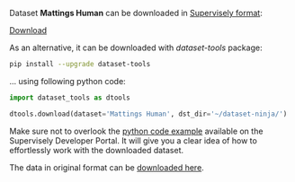 Dataset **Mattings Human** can be downloaded in [Supervisely format](https://developer.supervisely.com/api-references/supervisely-annotation-json-format):

 [Download](https://assets.supervisely.com/remote/eyJsaW5rIjogImZzOi8vYXNzZXRzLzMxMjNfTWF0dGluZ3MgSHVtYW4vbWF0dGluZ3MtaHVtYW4tRGF0YXNldE5pbmphLnRhciIsICJzaWciOiAibDhnalhQQTZLZkl5dHc5MklxM2x0YkhqcjZ0eHVqcS9xYUFJNUIrNktkcz0ifQ==)

As an alternative, it can be downloaded with *dataset-tools* package:
``` bash
pip install --upgrade dataset-tools
```

... using following python code:
``` python
import dataset_tools as dtools

dtools.download(dataset='Mattings Human', dst_dir='~/dataset-ninja/')
```
Make sure not to overlook the [python code example](https://developer.supervisely.com/getting-started/python-sdk-tutorials/iterate-over-a-local-project) available on the Supervisely Developer Portal. It will give you a clear idea of how to effortlessly work with the downloaded dataset.

The data in original format can be [downloaded here](https://www.kaggle.com/datasets/laurentmih/aisegmentcom-matting-human-datasets/download?datasetVersionNumber=1).